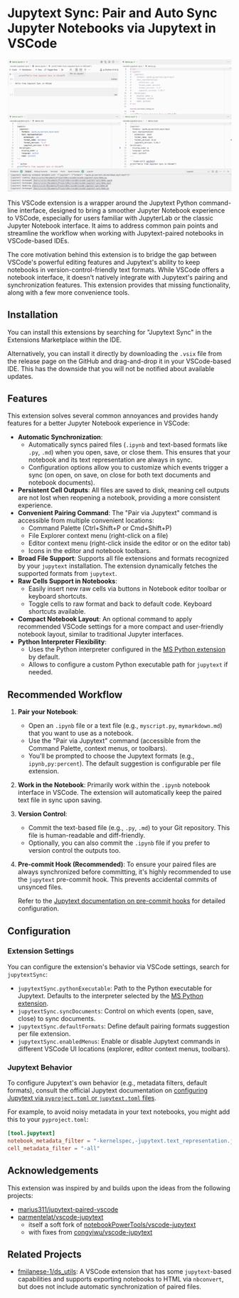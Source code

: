 # Jupytext Sync: Pair and Auto Sync Jupyter Notebooks via Jupytext in VSCode

[![Screenshot](https://raw.githubusercontent.com/caenrigen/vscode-jupytext-sync/main/screenshot.jpg)](https://github.com/caenrigen/vscode-jupytext-sync/)

This VSCode extension is a wrapper around the Jupytext Python command-line interface, designed to bring a smoother Jupyter Notebook experience to VSCode, especially for users familiar with JupyterLab or the classic Jupyter Notebook interface. It aims to address common pain points and streamline the workflow when working with Jupytext-paired notebooks in VSCode-based IDEs.

The core motivation behind this extension is to bridge the gap between VSCode's powerful editing features and Jupytext's ability to keep notebooks in version-control-friendly text formats. While VSCode offers a notebook interface, it doesn't natively integrate with Jupytext's pairing and synchronization features. This extension provides that missing functionality, along with a few more convenience tools.

## Installation

You can install this extensions by searching for "Jupytext Sync" in the Extensions Marketplace within the IDE.

Alternatively, you can install it directly by downloading the `.vsix` file from the release page on the GitHub and drag-and-drop it in your VSCode-based IDE. This has the downside that you will not be notified about available updates.

## Features

This extension solves several common annoyances and provides handy features for a better Jupyter Notebook experience in VSCode:

-   **Automatic Synchronization**:
    -   Automatically syncs paired files (`.ipynb` and text-based formats like `.py`, `.md`) when you open, save, or close them. This ensures that your notebook and its text representation are always in sync.
    -   Configuration options allow you to customize which events trigger a sync (on open, on save, on close for both text documents and notebook documents).
-   **Persistent Cell Outputs**: All files are saved to disk, meaning cell outputs are not lost when reopening a notebook, providing a more consistent experience.
-   **Convenient Pairing Command**: The "Pair via Jupytext" command is accessible from multiple convenient locations:
    -   Command Palette (Ctrl+Shift+P or Cmd+Shift+P)
    -   File Explorer context menu (right-click on a file)
    -   Editor context menu (right-click inside the editor or on the editor tab)
    -   Icons in the editor and notebook toolbars.
-   **Broad File Support**: Supports all file extensions and formats recognized by your `jupytext` installation. The extension dynamically fetches the supported formats from `jupytext`.
-   **Raw Cells Support in Notebooks**:
    -   Easily insert new raw cells via buttons in Notebook editor toolbar or keyboard shortcuts.
    -   Toggle cells to raw format and back to default code. Keyboard shortcuts available.
-   **Compact Notebook Layout**: An optional command to apply recommended VSCode settings for a more compact and user-friendly notebook layout, similar to traditional Jupyter interfaces.
-   **Python Interpreter Flexibility**:
    -   Uses the Python interpreter configured in the [MS Python extension](https://marketplace.visualstudio.com/items?itemName=ms-python.python) by default.
    -   Allows to configure a custom Python executable path for `jupytext` if needed.

## Recommended Workflow

1.  **Pair your Notebook**:
    -   Open an `.ipynb` file or a text file (e.g., `myscript.py`, `mymarkdown.md`) that you want to use as a notebook.
    -   Use the "Pair via Jupytext" command (accessible from the Command Palette, context menus, or toolbars).
    -   You'll be prompted to choose the Jupytext formats (e.g., `ipynb,py:percent`). The default suggestion is configurable per file extension.
2.  **Work in the Notebook**: Primarily work within the `.ipynb` notebook interface in VSCode. The extension will automatically keep the paired text file in sync upon saving.
3.  **Version Control**:
    -   Commit the text-based file (e.g., `.py`, `.md`) to your Git repository. This file is human-readable and diff-friendly.
    -   Optionally, you can also commit the `.ipynb` file if you prefer to version control the outputs too.
4.  **Pre-commit Hook (Recommended)**: To ensure your paired files are always synchronized before committing, it's highly recommended to use the `jupytext` pre-commit hook. This prevents accidental commits of unsynced files.

    Refer to the [Jupytext documentation on pre-commit hooks](https://jupytext.readthedocs.io/en/latest/using-pre-commit.html) for detailed configuration.

## Configuration

### Extension Settings

You can configure the extension's behavior via VSCode settings, search for `jupytextSync`:

-   `jupytextSync.pythonExecutable`: Path to the Python executable for Jupytext. Defaults to the interpreter selected by the [MS Python extension](https://marketplace.visualstudio.com/items?itemName=ms-python.python).
-   `jupytextSync.syncDocuments`: Control on which events (open, save, close) to sync documents.
-   `jupytextSync.defaultFormats`: Define default pairing formats suggestion per file extension.
-   `jupytextSync.enabledMenus`: Enable or disable Jupytext commands in different VSCode UI locations (explorer, editor context menus, toolbars).

### Jupytext Behavior

To configure Jupytext's own behavior (e.g., metadata filters, default formats), consult the official Jupytext documentation on [configuring Jupytext via `pyproject.toml` or `jupytext.toml` files](https://jupytext.readthedocs.io/en/latest/config.html).

For example, to avoid noisy metadata in your text notebooks, you might add this to your `pyproject.toml`:

```toml
[tool.jupytext]
notebook_metadata_filter = "-kernelspec,-jupytext.text_representation.jupytext_version"
cell_metadata_filter = "-all"
```

## Acknowledgements

This extension was inspired by and builds upon the ideas from the following projects:

-   [marius311/jupytext-paired-vscode](https://github.com/marius311/jupytext-paired-vscode)
-   [parmentelat/vscode-jupytext](https://github.com/parmentelat/vscode-jupytext)
    -   itself a soft fork of [notebookPowerTools/vscode-jupytext](https://github.com/notebookPowerTools/vscode-jupytext)
    -   with fixes from [congyiwu/vscode-jupytext](https://github.com/congyiwu/vscode-jupytext)

## Related Projects

-   [fmilanese-1/ds_utils](https://github.com/fmilanese-1/ds_utils): A VSCode extension that has some `jupytext`-based capabilities and supports exporting notebooks to HTML via `nbconvert`, but does not include automatic synchronization of paired files.
